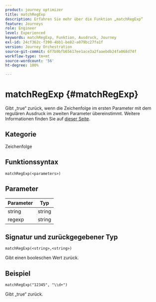 ```yaml
---
product: journey optimizer
title: matchRegExp
description: Erfahren Sie mehr über die Funktion „matchRegExp“
feature: Journeys
role: Engineer
level: Experienced
keywords: matchRegExp, Funktion, Ausdruck, Journey
exl-id: 24cf362c-f390-4bb1-be82-a079bc27fa1f
version: Journey Orchestration
source-git-commit: 6f7b9bfb65617ee1ace3a2faaebdb24fa068d74f
workflow-type: tm+mt
source-wordcount: '56'
ht-degree: 100%

---
```


# matchRegExp {#matchRegExp}

Gibt „true“ zurück, wenn die Zeichenfolge im ersten Parameter mit dem regulären Ausdruck im zweiten Parameter übereinstimmt. Weitere Informationen finden Sie auf [dieser Seite](https://docs.oracle.com/javase/7/docs/api/java/util/regex/Pattern.html).

## Kategorie

Zeichenfolge

## Funktionssyntax

`matchRegExp(<parameters>)`

## Parameter

| Parameter | Typ |
|--- |--- |
| string | string |
| regexp | string |

## Signatur und zurückgegebener Typ

`matchRegExp(<string>,<string>)`

Gibt einen booleschen Wert zurück.

## Beispiel

`matchRegExp("12345", "\\d+")`

Gibt „true“ zurück.
